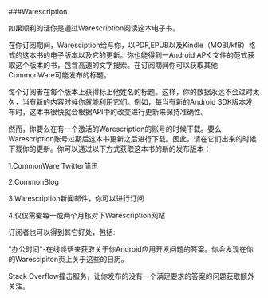 ###Warescription

如果顺利的话你是通过Warescription阅读这本电子书。

在你订阅期间，Waresciption给与你，以PDF,EPUB以及Kindle（MOBI/kf8）格式的这本书的电子版本以及它的更新。你也能得到一Android APK 文件的范式获取这个版本的书，包含高速的文字搜索。在订阅期间你可以获取其他CommonWare可能发布的标题。

每个订阅者在每个版本上获得标上他姓名的标题。这样，你的数据永远不会过时太久，当有新的内容时候你就能利用它们。例如，每当有新的Android SDK版本发布时，这本书很快就会根据API中的改变进行更新来保持准确性。

然而，你要么在有一个激活的Warescription的账号的时候下载。要么Warescription账号过期后这本书更新之后进行下载。因此，请在它们出来的时候下载你的更新。你可以通过以下方式获取这本书的新的发布版本：

1.CommonWare Twitter简讯

2.CommonBlog

3.Warescription新闻邮件，你可以进行订阅

4.仅仅需要每一或两个月核对下Warescription网站

订阅者也可以得到其它好处，包括:

"办公时间"-在线谈话来获取关于你Android应用开发问题的答案。你会发现在你的Warescipiton页上关于这些的日历。

Stack Overflow撞击服务，让你发布的没有一个满足要求的答案的问题获取额外关注。